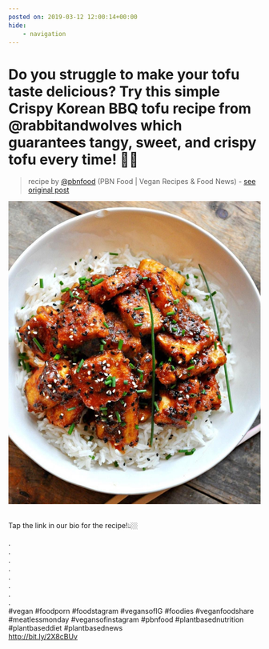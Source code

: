 ```yaml
---
posted on: 2019-03-12 12:00:14+00:00
hide:
    - navigation
---
```


# Do you struggle to make your tofu taste delicious? Try this simple Crispy Korean BBQ tofu recipe from @rabbitandwolves which guarantees tangy, sweet, and crispy tofu every time! 🥢🥡⠀ 

> recipe by [@pbnfood](https://www.instagram.com/pbnfood/) 
(PBN Food | Vegan Recipes & Food News) - [see original post](https://instagram.com/p/Bu6FBi0A94t)

![](../img/pbnfood_12-03-2019_1203.png)

⠀\
Tap the link in our bio for the recipe!👆🏼⠀\
⠀\
.⠀\
.⠀\
.⠀\
.⠀\
.⠀\
.⠀\
.⠀\
.⠀\
\#vegan \#foodporn \#foodstagram \#vegansofIG \#foodies \#veganfoodshare \#meatlessmonday \#vegansofinstagram \#pbnfood \#plantbasednutrition \#plantbaseddiet \#plantbasednews⠀\
http://bit.ly/2X8cBUv 